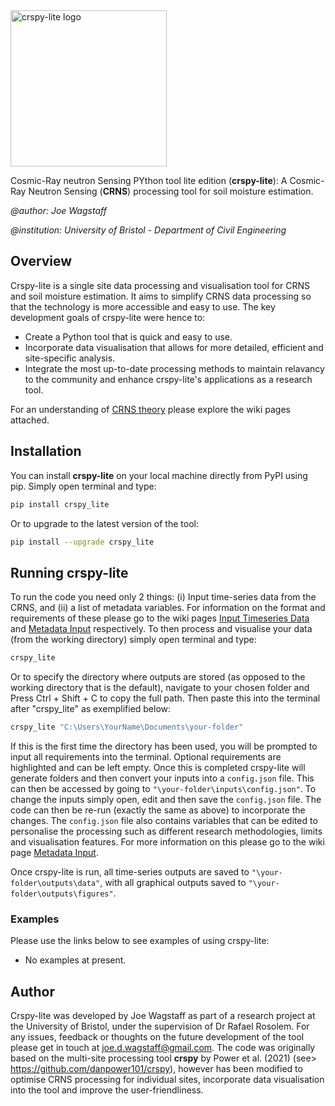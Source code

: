 <img src="assets/logo.png" alt="crspy-lite logo" width="250"/>

Cosmic-Ray neutron Sensing PYthon tool lite edition (**crspy-lite**): A Cosmic-Ray Neutron Sensing (**CRNS**) processing tool for soil moisture estimation.

*@author: Joe Wagstaff*

*@institution: University of Bristol - Department of Civil Engineering*

## Overview

Crspy-lite is a single site data processing and visualisation tool for CRNS and soil moisture estimation. It aims to simplify CRNS data processing so that the technology is more accessible and easy to use. The key development goals of crspy-lite were hence to: 

* Create a Python tool that is quick and easy to use.
* Incorporate data visualisation that allows for more detailed, efficient and site-specific analysis.
* Integrate the most up-to-date processing methods to maintain relavancy to the community and enhance crspy-lite's applications as a research tool. 

For an understanding of [CRNS theory](https://github.com/Joe-Wagstaff/crspy-lite/wiki/CRNS-Theory) please explore the wiki pages attached.

## Installation 

You can install **crspy-lite** on your local machine directly from PyPI using pip. Simply open terminal and type:

```bash
pip install crspy_lite  
```

Or to upgrade to the latest version of the tool:

```bash
pip install --upgrade crspy_lite
```

## Running crspy-lite

To run the code you need only 2 things: (i) Input time-series data from the CRNS, and (ii) a list of metadata variables. For information on the format and requirements of these please go to the wiki pages [Input Timeseries Data](https://github.com/Joe-Wagstaff/crspy-lite/wiki/Input-Timeseries-Data) and [Metadata Input](https://github.com/Joe-Wagstaff/crspy-lite/wiki/Metadata-Input) respectively. To then process and visualise your data (from the working directory) simply open terminal and type:

```bash
crspy_lite
```

Or to specify the directory where outputs are stored (as opposed to the working directory that is the default), navigate to your chosen folder and Press Ctrl + Shift + C to copy the full path. Then paste this into the terminal after "crspy_lite" as exemplified below:

```bash
crspy_lite "C:\Users\YourName\Documents\your-folder"
```

If this is the first time the directory has been used, you will be prompted to input all requirements into the terminal. Optional requirements are highlighted and can be left empty. Once this is completed crspy-lite will generate folders and then convert your inputs into a `config.json` file. This can then be accessed by going to `"\your-folder\inputs\config.json"`. To change the inputs simply open, edit and then save the `config.json` file. The code can then be re-run (exactly the same as above) to incorporate the changes. The `config.json` file also contains variables that can be edited to personalise the processing such as different research methodologies, limits and visualisation features. For more information on this please go to the wiki page [Metadata Input](https://github.com/Joe-Wagstaff/crspy-lite/wiki/Metadata-Input).

Once crspy-lite is run, all time-series outputs are saved to `"\your-folder\outputs\data"`, with all graphical outputs saved to `"\your-folder\outputs\figures"`.

### Examples

Please use the links below to see examples of using crspy-lite:

* No examples at present.


## Author

Crspy-lite was developed by Joe Wagstaff as part of a research project at the University of Bristol, under the supervision of Dr Rafael Rosolem. For any issues, feedback or thoughts on the future development of the tool please get in touch at joe.d.wagstaff@gmail.com. The code was originally based on the multi-site processing tool **crspy** by Power et al. (2021) (see> https://github.com/danpower101/crspy), however has been modified to optimise CRNS processing for individual sites, incorporate data visualisation into the tool and improve the user-friendliness.
